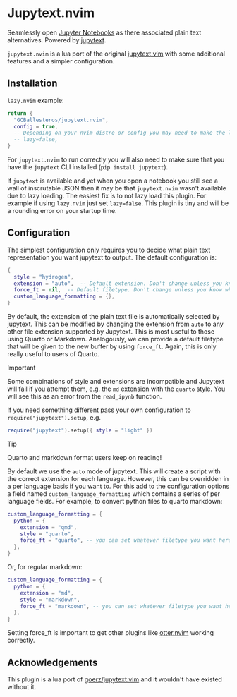 # Jupytext.nvim

Seamlessly open [Jupyter Notebooks](http://jupyter.org) as there associated
plain text alternatives. Powered by [jupytext](https://www.github.com/mwouts/jupytext).

`jupytext.nvim` is a lua port of the original
[jupytext.vim](https://www.github.com/goerz/jupytext.vim) with some additional
features and a simpler configuration.

## Installation
`lazy.nvim` example:
```lua
return {
  "GCBallesteros/jupytext.nvim",
  config = true,
  -- Depending on your nvim distro or config you may need to make the loading not lazy
  -- lazy=false,
}
```


For `jupytext.nvim` to run correctly you will also need to make sure that you
have the `jupytext` CLI installed (`pip install jupytext`).

If `jupytext` is available and yet when you open a notebook you still see a wall
of inscrutable JSON then it may be that `jupytext.nvim` wasn't available due
to lazy loading. The easiest fix is to not lazy load this plugin. For example
if using `lazy.nvim` just set `lazy=false`. This plugin is tiny and will be a
rounding error on your startup time.

## Configuration

The simplest configuration only requires you to decide what plain text
representation you want jupytext to output. The default configuration is:

```lua
{
  style = "hydrogen",
  extension = "auto",  -- Default extension. Don't change unless you know what you are doing
  force_ft = nil,  -- Default filetype. Don't change unless you know what you are doing
  custom_language_formatting = {},
}
```

By default, the extension of the plain text file is automatically selected by
jupytext. This can be modified by changing the extension from `auto` to any
other file extension supported by Jupytext. This is most useful to those using
Quarto or Markdown. Analogously, we can provide a default filetype that will be
given to the new buffer by using `force_ft`. Again, this is only really useful
to users of Quarto.

> [!IMPORTANT]
> Some combinations of style and extensions are incompatible and Jupytext will
> fail if you attempt them, e.g. the `md` extension with the `quarto` style.
> You will see this as an error from the `read_ipynb` function.

If you need something different pass your own configuration to
`require("jupytext").setup`, e.g.

```lua
require("jupytext").setup({ style = "light" })
```

> [!TIP]
> Quarto and markdown format users keep on reading!

By default we use the `auto` mode of jupytext. This will create a script with
the correct extension for each language. However, this can be overridden in a
per language basis if you want to. For this add to the configuration options a
field named `custom_language_formatting` which contains a series of per
language fields. For example, to convert python files to quarto markdown:

```lua
custom_language_formatting = {
  python = {
    extension = "qmd",
    style = "quarto",
    force_ft = "quarto", -- you can set whatever filetype you want here
  },
}
```

Or, for regular markdown:

```lua
custom_language_formatting = {
  python = {
    extension = "md",
    style = "markdown",
    force_ft = "markdown", -- you can set whatever filetype you want here
  },
}
```

Setting force_ft is important to get other plugins like
[otter.nvim](https://github.com/jmbuhr/otter.nvim) working correctly.


## Acknowledgements
This plugin is a lua port of [goerz/jupytext.vim](https://www.github.com/goerz/jupytext.vim) and it wouldn't have existed without it.
